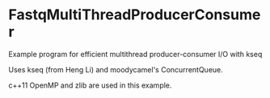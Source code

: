 # FastqMultiThreadProducerConsumer
Example program for efficient multithread producer-consumer I/O with kseq

Uses kseq (from Heng Li) and moodycamel's ConcurrentQueue.

c++11 OpenMP and zlib are used in this example.